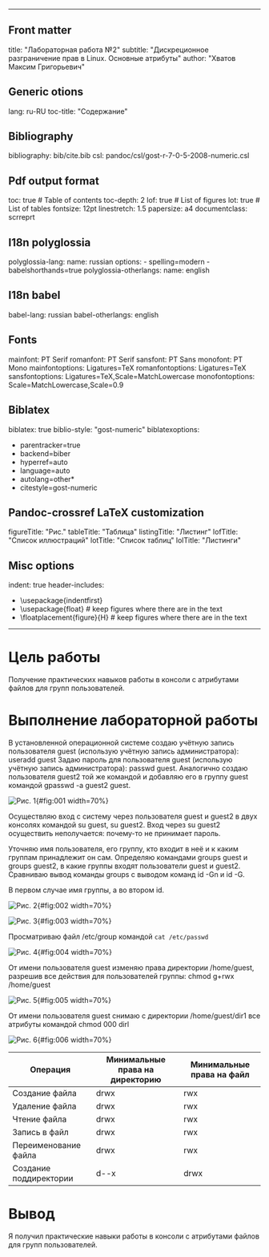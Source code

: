 
---
## Front matter
title: "Лабораторная работа №2"
subtitle: "Дискреционное разграничение прав в Linux. Основные атрибуты"
author: "Хватов Максим Григорьевич"

## Generic otions
lang: ru-RU
toc-title: "Содержание"

## Bibliography
bibliography: bib/cite.bib
csl: pandoc/csl/gost-r-7-0-5-2008-numeric.csl

## Pdf output format
toc: true # Table of contents
toc-depth: 2
lof: true # List of figures
lot: true # List of tables
fontsize: 12pt
linestretch: 1.5
papersize: a4
documentclass: scrreprt
## I18n polyglossia
polyglossia-lang:
  name: russian
  options:
	- spelling=modern
	- babelshorthands=true
polyglossia-otherlangs:
  name: english
## I18n babel
babel-lang: russian
babel-otherlangs: english
## Fonts
mainfont: PT Serif
romanfont: PT Serif
sansfont: PT Sans
monofont: PT Mono
mainfontoptions: Ligatures=TeX
romanfontoptions: Ligatures=TeX
sansfontoptions: Ligatures=TeX,Scale=MatchLowercase
monofontoptions: Scale=MatchLowercase,Scale=0.9
## Biblatex
biblatex: true
biblio-style: "gost-numeric"
biblatexoptions:
  - parentracker=true
  - backend=biber
  - hyperref=auto
  - language=auto
  - autolang=other*
  - citestyle=gost-numeric
## Pandoc-crossref LaTeX customization
figureTitle: "Рис."
tableTitle: "Таблица"
listingTitle: "Листинг"
lofTitle: "Список иллюстраций"
lotTitle: "Список таблиц"
lolTitle: "Листинги"
## Misc options
indent: true
header-includes:
  - \usepackage{indentfirst}
  - \usepackage{float} # keep figures where there are in the text
  - \floatplacement{figure}{H} # keep figures where there are in the text
---

# Цель работы

Получение практических навыков работы в консоли с атрибутами файлов для групп пользователей.


# Выполнение лабораторной работы

В установленной операционной системе создаю учётную запись пользователя guest (использую учётную запись администратора):
useradd guest
Задаю пароль для пользователя guest (использую учётную запись администратора):
passwd guest. 
Аналогично создаю пользователя guest2 той же командой и добавляю его в группу guest командой 
gpasswd -a guest2 guest.

![Рис. 1](image/1.jpg){#fig:001 width=70%}

Осуществляю вход с систему через пользователя guest и guest2 в двух консолях командой su guest, su guest2. Вход через su guest2 осуществить неполучается: почему-то не принимает пароль.

Уточняю имя пользователя, его группу, кто входит в неё
и к каким группам принадлежит он сам. Определяю командами
groups guest и groups guest2, в какие группы входят пользователи guest и guest2. Сравниваю вывод команды groups с выводом команд
id -Gn и id -G. 

В первом случае имя группы, а во втором id.

![Рис. 2](image/2.jpg){#fig:002 width=70%}

![Рис. 3](image/3.jpg){#fig:003 width=70%}

Просматриваю файл /etc/group командой ```cat /etc/passwd```

![Рис. 4](image/4.jpg){#fig:004 width=70%}

От имени пользователя guest изменяю права директории /home/guest,
разрешив все действия для пользователей группы:
chmod g+rwx /home/guest

![Рис. 5](image/5.jpg){#fig:005 width=70%}

От имени пользователя guest снимаю с директории /home/guest/dir1
все атрибуты командой
chmod 000 dirl

![Рис. 6](image/6.jpg){#fig:006 width=70%}




|Операция|Минимальные права на директорию|Минимальные права на файл|
|-|--------|---|
|Создание файла|drwx|rwx|
|Удаление файла|drwx |rwx|
|Чтение файла| drwx|rwx|
|Запись в файл| drwx|rwx|
|Переименование файла|drwx|rwx|
|Создание поддиректории|d--x|drwx|


# Вывод

Я получил практические навыки работы в консоли с атрибутами файлов для групп пользователей.
